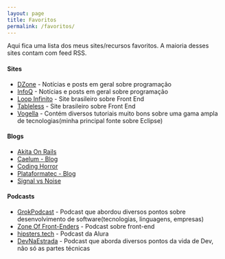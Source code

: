 ```yaml
---
layout: page
title: Favoritos
permalink: /favoritos/
---
```

Aqui fica uma lista dos meus sites/recursos favoritos. A maioria desses sites contam com feed RSS.

#### Sites
*  [DZone](http://www.dzone.com) - Notícias e posts em geral sobre programação  
*  [InfoQ](http://www.infoq.com) - Notícias e posts em geral sobre programação  
*  [Loop Infinito](http://loopinfinito.com.br) - Site brasileiro sobre Front End
*  [Tableless](http://tableless.com.br/) - Site brasileiro sobre Front End  
*  [Vogella](http://www.vogella.com/) - Contém diversos tutoriais muito bons sobre uma gama ampla de tecnologias(minha principal fonte sobre Eclipse)

#### Blogs
*  [Akita On Rails](http://www.akitaonrails.com/)  
*  [Caelum - Blog](http://blog.caelum.com.br)  
*  [Coding Horror](http://www.codinghorror.com/blog/)
*  [Plataformatec - Blog](http://blog.plataformatec.com.br)  
*  [Signal vs Noise](http://signalvnoise.com)

#### Podcasts
*  [GrokPodcast](http://www.grokpodcast.com.br/) - Podcast que abordou diversos pontos sobre desenvolvimento de software(tecnologias, linguagens, empresas)
*  [Zone Of Front-Enders](http://zofe.com.br) - Podcast sobre front-end
*  [hipsters.tech](http://hipsters.tech/) - Podcast da Alura
*  [DevNaEstrada](http://devnaestrada.com.br/) - Podcast que aborda diversos pontos da vida de Dev, não só as partes técnicas
